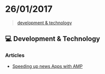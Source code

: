 # 26/01/2017

> [development & technology](#computer-development--technology)

## :computer: Development & Technology

### Articles
- [Speeding up news Apps with AMP](https://amphtml.wordpress.com/2017/01/25/speeding-up-news-apps-with-amp/)